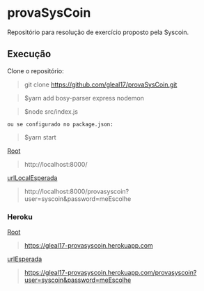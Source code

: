 # provaSysCoin

<p align="justify"> Repositório para resolução de exercício proposto pela Syscoin.</p>


## Execução

Clone o repositório:
> git clone https://github.com/gleal17/provaSysCoin.git

> $yarn add bosy-parser express nodemon

> $node src/index.js 

    ou se configurado no package.json:

> $yarn start

[Root](http://localhost:8000/)

>http://localhost:8000/

[urlLocalEsperada](http://localhost:8000/provasyscoin?user=syscoin&password=meEscolhe)

>http://localhost:8000/provasyscoin?user=syscoin&password=meEscolhe

### Heroku

[Root](https://gleal17-provasyscoin.herokuapp.com)

>https://gleal17-provasyscoin.herokuapp.com

[urlEsperada](>https://gleal17-provasyscoin.herokuapp.com/provasyscoin?user=syscoin&password=meEscolhe)

>https://gleal17-provasyscoin.herokuapp.com/provasyscoin?user=syscoin&password=meEscolhe
